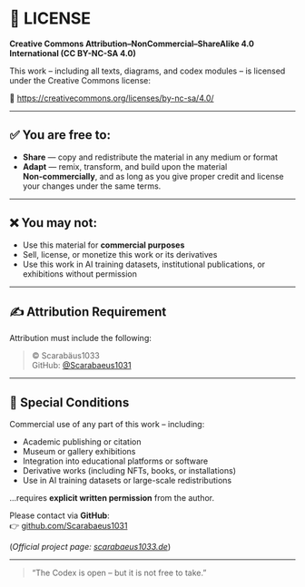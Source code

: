 # 📜 LICENSE

**Creative Commons Attribution–NonCommercial–ShareAlike 4.0 International (CC BY-NC-SA 4.0)**

This work – including all texts, diagrams, and codex modules – is licensed under the Creative Commons license:

🔗 https://creativecommons.org/licenses/by-nc-sa/4.0/

---

## ✅ You are free to:

- **Share** — copy and redistribute the material in any medium or format  
- **Adapt** — remix, transform, and build upon the material  
  **Non-commercially**, and as long as you give proper credit and license your changes under the same terms.

---

## ❌ You may not:

- Use this material for **commercial purposes**  
- Sell, license, or monetize this work or its derivatives  
- Use this work in AI training datasets, institutional publications, or exhibitions without permission

---

## ✍️ Attribution Requirement

Attribution must include the following:

> © Scarabäus1033  
> GitHub: [@Scarabaeus1031](https://github.com/Scarabaeus1031)

---

## 🧾 Special Conditions

Commercial use of any part of this work – including:

- Academic publishing or citation  
- Museum or gallery exhibitions  
- Integration into educational platforms or software  
- Derivative works (including NFTs, books, or installations)  
- Use in AI training datasets or large-scale redistributions

...requires **explicit written permission** from the author.

Please contact via **GitHub**:  
👉 [github.com/Scarabaeus1031](https://github.com/Scarabaeus1031)

(*Official project page: [scarabaeus1033.de](https://scarabaeus1033.de)*)

---

> “The Codex is open – but it is not free to take.”
